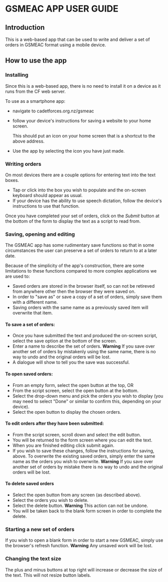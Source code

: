 GSMEAC APP USER GUIDE
=====================

Introduction
------------
This is a web-based app that can be used to write and deliver a set of orders in GSMEAC format using a mobile device.

How to use the app
------------------

### Installing
Since this is a web-based app, there is no need to install it on a device as it runs from the CF web server. 

To use as a smartphone app: 
*   navigate to cadetforces.org.nz/gsmeac
*   follow your device's instructions for saving a website to your home screen.

	This should put an icon on your home screen that is a shortcut to the above address.

*   Use the app by selecting the icon you have just made.

### Writing orders
On most devices there are a couple options for entering text into the text boxes.
*  Tap or click into the box you wish to populate and the on-screen keyboard should appear as usual.
*  If your device has the ability to use speech dictation, follow the device's instructions to use that function.

Once you have completed your set of orders, click on the _Submit_ button at the bottom of the form to display the text as a script to read from.

### Saving, opening and editing
The GSMEAC app has some rudimentary save functions so that in some circumstances the user can preserve a set of orders to return to at a later date.

Because of the simplicity of the app's construction, there are some limitations to these functions compared to more complex applications we are used to:
*  Saved orders are stored in the browser itself, so can not be retireved from anywhere other then the browser they were saved on.
*  In order to "save as" or save a copy of a set of orders, simply save them with a different name.
*  Saving orders with the same name as a previously saved item will overwrite that item.

#### To save a set of orders:
*  Once you have submitted the text and produced the on-screen script, select the save option at the bottom of the screen.
*  Enter a name to describe the set of orders. **Warning** If you save over another set of orders by mistakenly using the same name, there is no way to undo and the original orders will be lost.
*  A dialogue will show to tell you the save was successful.

#### To open saved orders:
*  From an empty form, select the open button at the top, OR
*  From the script screen, select the open button at the bottom.
*  Select the drop-down menu and pick the orders you wish to display (you may need to select "Done" or similar to confirm this, depending on your device).
*  Select the open button to display the chosen orders.

#### To edit orders after they have been submitted:
*  From the script screen, scroll down and select the edit button.
*  You will be returned to the form screen where you can edit the text.
*  When you are finished editing click submit again.
*  If you wish to save these changes, follow the instructions for saving, above. To overwrite the existing saved orders, simply enter the same name as the orders you wish to overwrite. **Warning** If you save over another set of orders by mistake there is no way to undo and the original orders will be lost.

#### To delete saved orders
*  Select the open button from any screen (as described above).
*  Select the orders you wish to delete.
*  Select the delete button. **Warning** This action can not be undone.
*  You will be taken back to the blank form screen in order to complete the delete.

### Starting a new set of orders
If you wish to open a blank form in order to start a new GSMEAC, simply use the browser's refresh function. **Warning** Any unsaved work will be lost.

### Changing the text size
The plus and minus buttons at top right will increase or decrease the size of the text. This will not resize button labels.
